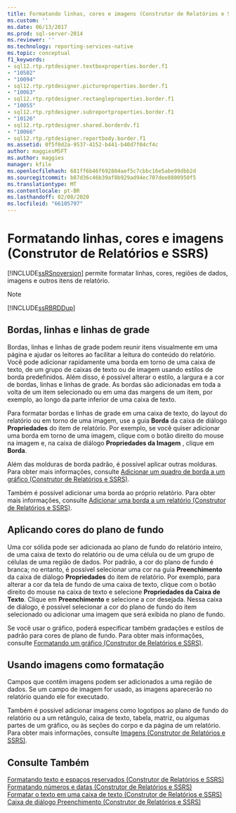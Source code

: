 ```yaml
---
title: Formatando linhas, cores e imagens (Construtor de Relatórios e SSRS) | Microsoft Docs
ms.custom: ''
ms.date: 06/13/2017
ms.prod: sql-server-2014
ms.reviewer: ''
ms.technology: reporting-services-native
ms.topic: conceptual
f1_keywords:
- sql12.rtp.rptdesigner.textboxproperties.border.f1
- "10502"
- "10094"
- sql12.rtp.rptdesigner.pictureproperties.border.f1
- "10063"
- sql12.rtp.rptdesigner.rectangleproperties.border.f1
- "10055"
- sql12.rtp.rptdesigner.subreportproperties.border.f1
- "10126"
- sql12.rtp.rptdesigner.shared.borderdv.f1
- "10066"
- sql12.rtp.rptdesigner.reportbody.border.f1
ms.assetid: 0f5f0d2a-9537-4152-b441-b40d7f04cf4c
author: maggiesMSFT
ms.author: maggies
manager: kfile
ms.openlocfilehash: 681ff6b46f692804aef5c7cbbc16e5abe99dbb2d
ms.sourcegitcommit: b87d36c46b39af8b929ad94ec707dee8800950f5
ms.translationtype: MT
ms.contentlocale: pt-BR
ms.lasthandoff: 02/08/2020
ms.locfileid: "66105797"
---
```

# <a name="formatting-lines-colors-and-images-report-builder-and-ssrs"></a>Formatando linhas, cores e imagens (Construtor de Relatórios e SSRS)
  [!INCLUDE[ssRSnoversion](../../includes/ssrsnoversion-md.md)] permite formatar linhas, cores, regiões de dados, imagens e outros itens de relatório.  
  
> [!NOTE]  
>  [!INCLUDE[ssRBRDDup](../../includes/ssrbrddup-md.md)]  
  
## <a name="borders-lines-and-gridlines"></a>Bordas, linhas e linhas de grade  
 Bordas, linhas e linhas de grade podem reunir itens visualmente em uma página e ajudar os leitores ao facilitar a leitura do conteúdo do relatório. Você pode adicionar rapidamente uma borda em torno de uma caixa de texto, de um grupo de caixas de texto ou de imagem usando estilos de borda predefinidos. Além disso, é possível alterar o estilo, a largura e a cor de bordas, linhas e linhas de grade. As bordas são adicionadas em toda a volta de um item selecionado ou em uma das margens de um item, por exemplo, ao longo da parte inferior de uma caixa de texto.  
  
 Para formatar bordas e linhas de grade em uma caixa de texto, do layout do relatório ou em torno de uma imagem, use a guia **Borda** da caixa de diálogo **Propriedades** do item de relatório. Por exemplo, se você quiser adicionar uma borda em torno de uma imagem, clique com o botão direito do mouse na imagem e, na caixa de diálogo **Propriedades da Imagem** , clique em **Borda**.  
  
 Além das molduras de borda padrão, é possível aplicar outras molduras. Para obter mais informações, consulte [Adicionar um quadro de borda a um gráfico &#40;Construtor de Relatórios e SSRS&#41;](add-a-border-frame-to-a-chart-report-builder-and-ssrs.md).  
  
 Também é possível adicionar uma borda ao próprio relatório. Para obter mais informações, consulte [Adicionar uma borda a um relatório &#40;Construtor de Relatórios e SSRS&#41;](add-a-border-to-a-report-report-builder-and-ssrs.md).  
  
## <a name="applying-background-colors"></a>Aplicando cores do plano de fundo  
 Uma cor sólida pode ser adicionada ao plano de fundo do relatório inteiro, de uma caixa de texto do relatório ou de uma célula ou de um grupo de células de uma região de dados. Por padrão, a cor do plano de fundo é branca; no entanto, é possível selecionar uma cor na guia **Preenchimento** da caixa de diálogo **Propriedades** do item de relatório. Por exemplo, para alterar a cor da tela de fundo de uma caixa de texto, clique com o botão direito do mouse na caixa de texto e selecione **Propriedades da Caixa de Texto**. Clique em **Preenchimento** e selecione a cor desejada. Nessa caixa de diálogo, é possível selecionar a cor do plano de fundo do item selecionado ou adicionar uma imagem que será exibida no plano de fundo.  
  
 Se você usar o gráfico, poderá especificar também gradações e estilos de padrão para cores de plano de fundo. Para obter mais informações, consulte [Formatando um gráfico &#40;Construtor de Relatórios e SSRS&#41;](formatting-a-chart-report-builder-and-ssrs.md).  
  
## <a name="using-images-as-formatting"></a>Usando imagens como formatação  
 Campos que contêm imagens podem ser adicionados a uma região de dados. Se um campo de imagem for usado, as imagens aparecerão no relatório quando ele for executado.  
  
 Também é possível adicionar imagens como logotipos ao plano de fundo do relatório ou a um retângulo, caixa de texto, tabela, matriz, ou algumas partes de um gráfico, ou às seções do corpo e da página de um relatório. Para obter mais informações, consulte [Imagens &#40;Construtor de Relatórios e SSRS&#41;](images-report-builder-and-ssrs.md).  
  
## <a name="see-also"></a>Consulte Também  
 [Formatando texto e espaços reservados &#40;Construtor de Relatórios e SSRS&#41;](formatting-text-and-placeholders-report-builder-and-ssrs.md)   
 [Formatando números e datas &#40;Construtor de Relatórios e SSRS&#41;](formatting-numbers-and-dates-report-builder-and-ssrs.md)   
 [Formatar o texto em uma caixa de texto &#40;Construtor de Relatórios e SSRS&#41;](format-text-in-a-text-box-report-builder-and-ssrs.md)   
 [Caixa de diálogo Preenchimento &#40;Construtor de Relatórios e SSRS&#41;](../fill-dialog-box-report-builder-and-ssrs.md)  
  
  
